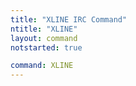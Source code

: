 ```yaml
---
title: "XLINE IRC Command"
ntitle: "XLINE"
layout: command
notstarted: true

command: XLINE
---
```

